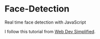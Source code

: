 # Face-Detection
Real time face detection with JavaScript

I follow this tutorial from [Web Dev Simplified](https://youtu.be/CVClHLwv-4I "Build Real Time Face Detection With JavaScript").
